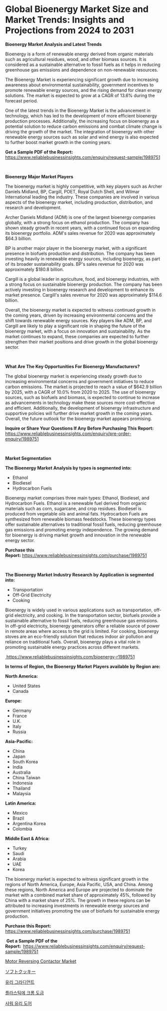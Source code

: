 <p><h1>Global Bioenergy Market Size and Market Trends: Insights and Projections from 2024 to 2031</h1></p><p><strong>Bioenergy Market Analysis and Latest Trends</strong></p>
<p><p>Bioenergy is a form of renewable energy derived from organic materials such as agricultural residues, wood, and other biomass sources. It is considered as a sustainable alternative to fossil fuels as it helps in reducing greenhouse gas emissions and dependence on non-renewable resources.</p><p>The Bioenergy Market is experiencing significant growth due to increasing awareness about environmental sustainability, government incentives to promote renewable energy sources, and the rising demand for clean energy solutions. The market is expected to grow at a CAGR of 13.6% during the forecast period. </p><p>One of the latest trends in the Bioenergy Market is the advancement in technology, which has led to the development of more efficient bioenergy production processes. Additionally, the increasing focus on bioenergy as a potential solution to reduce carbon emissions and combat climate change is driving the growth of the market. The integration of bioenergy with other renewable energy sources such as solar and wind energy is also expected to further boost market growth in the coming years.</p></p>
<p><strong>Get a Sample PDF of the Report:&nbsp;</strong> <a href="https://www.reliablebusinessinsights.com/enquiry/request-sample/1989751">https://www.reliablebusinessinsights.com/enquiry/request-sample/1989751</a></p>
<p>&nbsp;</p>
<p><strong>Bioenergy Major Market Players</strong></p>
<p><p>The bioenergy market is highly competitive, with key players such as Archer Daniels Midland, BP, Cargill, POET, Royal Dutch Shell, and Wilmar International leading the industry. These companies are involved in various aspects of the bioenergy market, including production, distribution, and research and development.</p><p>Archer Daniels Midland (ADM) is one of the largest bioenergy companies globally, with a strong focus on ethanol production. The company has shown steady growth in recent years, with a continued focus on expanding its bioenergy portfolio. ADM's sales revenue for 2020 was approximately $64.3 billion.</p><p>BP is another major player in the bioenergy market, with a significant presence in biofuels production and distribution. The company has been investing heavily in renewable energy sources, including bioenergy, as part of its broader sustainability goals. BP's sales revenue for 2020 was approximately $180.8 billion.</p><p>Cargill is a global leader in agriculture, food, and bioenergy industries, with a strong focus on sustainable bioenergy production. The company has been actively investing in bioenergy research and development to enhance its market presence. Cargill's sales revenue for 2020 was approximately $114.6 billion.</p><p>Overall, the bioenergy market is expected to witness continued growth in the coming years, driven by increasing environmental concerns and the shift towards renewable energy sources. Key players like ADM, BP, and Cargill are likely to play a significant role in shaping the future of the bioenergy market, with a focus on innovation and sustainability. As the market continues to expand, these companies are expected to further strengthen their market positions and drive growth in the global bioenergy sector.</p></p>
<p>&nbsp;</p>
<p><strong>What Are The Key Opportunities For Bioenergy Manufacturers?</strong></p>
<p><p>The global bioenergy market is experiencing steady growth due to increasing environmental concerns and government initiatives to reduce carbon emissions. The market is projected to reach a value of $642.9 billion by 2025, with a CAGR of 10.0% from 2020 to 2025. The use of bioenergy sources, such as biofuels and biomass, is expected to continue to increase as advancements in technology make these sources more cost-effective and efficient. Additionally, the development of bioenergy infrastructure and supportive policies will further drive market growth in the coming years. Overall, the future outlook for the bioenergy market appears promising.</p></p>
<p><strong>Inquire or Share Your Questions If Any Before Purchasing This Report:</strong> <a href="https://www.reliablebusinessinsights.com/enquiry/pre-order-enquiry/1989751">https://www.reliablebusinessinsights.com/enquiry/pre-order-enquiry/1989751</a></p>
<p>&nbsp;</p>
<p><strong>Market Segmentation</strong></p>
<p><strong>The Bioenergy Market Analysis by types is segmented into:</strong></p>
<p><ul><li>Ethanol</li><li>Biodiesel</li><li>Hydrocarbon Fuels</li></ul></p>
<p><p>Bioenergy market comprises three main types: Ethanol, Biodiesel, and Hydrocarbon Fuels. Ethanol is a renewable fuel derived from organic materials such as corn, sugarcane, and crop residues. Biodiesel is produced from vegetable oils and animal fats. Hydrocarbon Fuels are synthesized from renewable biomass feedstocks. These bioenergy types offer sustainable alternatives to traditional fossil fuels, reducing greenhouse gas emissions and promoting energy independence. The growing demand for bioenergy is driving market growth and innovation in the renewable energy sector.</p></p>
<p><strong>Purchase this Report:&nbsp;</strong><a href="https://www.reliablebusinessinsights.com/purchase/1989751">https://www.reliablebusinessinsights.com/purchase/1989751</a></p>
<p>&nbsp;</p>
<p><strong>The Bioenergy Market Industry Research by Application is segmented into:</strong></p>
<p><ul><li>Transportation</li><li>Off-Grid Electricity</li><li>Cooking</li></ul></p>
<p><p>Bioenergy is widely used in various applications such as transportation, off-grid electricity, and cooking. In the transportation sector, biofuels provide a sustainable alternative to fossil fuels, reducing greenhouse gas emissions. In off-grid electricity, bioenergy generators offer a reliable source of power in remote areas where access to the grid is limited. For cooking, bioenergy stoves are an eco-friendly solution that reduces indoor air pollution and reliance on traditional fuels. Overall, bioenergy plays a vital role in promoting sustainable energy practices across different markets.</p></p>
<p><a href="https://www.reliablebusinessinsights.com/bioenergy-r1989751">&nbsp;https://www.reliablebusinessinsights.com/bioenergy-r1989751</a></p>
<p><strong>In terms of Region, the Bioenergy Market Players available by Region are:</strong></p>
<p>
    <p> <strong> North America: </strong>
        <ul>
            <li>United States</li>
            <li>Canada</li>
        </ul>
        </p> 
    <p> <strong> Europe: </strong>
        <ul>
            <li>Germany</li>
            <li>France</li>
            <li>U.K.</li>
            <li>Italy</li>
            <li>Russia</li>
        </ul>
        </p> 
    <p> <strong> Asia-Pacific: </strong>
        <ul>
            <li>China</li>
            <li>Japan</li>
            <li>South Korea</li>
            <li>India</li>
            <li>Australia</li>
            <li>China Taiwan</li>
            <li>Indonesia</li>
            <li>Thailand</li>
            <li>Malaysia</li>
        </ul>
        </p> 
    <p> <strong> Latin America: </strong>
        <ul>
            <li>Mexico</li>
            <li>Brazil</li>
            <li>Argentina Korea</li>
            <li>Colombia</li>
        </ul>
        </p> 
    <p> <strong> Middle East & Africa: </strong>
        <ul>
            <li>Turkey</li>
            <li>Saudi</li>
            <li>Arabia</li>
            <li>UAE</li>
            <li>Korea</li>
        </ul>
    </p>
    </p>
<p><p>The bioenergy market is expected to witness significant growth in the regions of North America, Europe, Asia Pacific, USA, and China. Among these regions, North America and Europe are projected to dominate the market with a combined market share of approximately 45%, followed by China with a market share of 25%. The growth in these regions can be attributed to increasing investments in renewable energy sources and government initiatives promoting the use of biofuels for sustainable energy production.</p></p>
<p><strong>Purchase this Report: </strong><a href="https://www.reliablebusinessinsights.com/purchase/1989751">https://www.reliablebusinessinsights.com/purchase/1989751</a></p>
<p>&nbsp;<strong>Get a Sample PDF of the Report:&nbsp;&nbsp;</strong><a href="https://www.reliablebusinessinsights.com/enquiry/request-sample/1989751">https://www.reliablebusinessinsights.com/enquiry/request-sample/1989751</a></p>
<p><strong></strong></p>
<p><p><a href="https://github.com/DarrenSipes1990/Market-Research-Report-List-1/blob/main/motor-reversing-contactor-market.md">Motor Reversing Contactor Market</a></p><p><a href="https://github.com/KaliMetz2023/Market-Research-Report-List-1/blob/main/9935882149473.md">ソフトクッキー</a></p><p><a href="https://medium.com/@cierrahayes645/%EC%9C%A0%EB%A6%AC-%EA%B7%B8%EB%9D%BC%EB%94%94%EC%96%B8%ED%84%B0-%EC%8B%9C%EC%9E%A5-%EA%B7%9C%EB%AA%A8-%EC%A0%90%EC%9C%A0%EC%9C%A8-%EB%B0%8F-%ED%8A%B8%EB%A0%8C%EB%93%9C-%EB%B6%84%EC%84%9D-%EB%B3%B4%EA%B3%A0%EC%84%9C-%EC%A0%9C%ED%92%88%EB%B3%84-%ED%83%80%EC%9E%85-i-%ED%83%80%EC%9E%85-ii-%EB%B0%8F-%EC%84%B8%EA%B7%B8%EB%A8%BC%ED%8A%B8-%EC%98%88%EC%B8%A1-2024-2031-91afeafc952f">유리 그라디언트</a></p><p><a href="https://github.com/Edwards13Jessica/Market-Research-Report-List-1/blob/main/9729457159189.md">플라스틱에 크롬 도금</a></p><p><a href="https://github.com/chupp85/Market-Research-Report-List-1/blob/main/2224770159188.md">샤워 유리 도어</a></p></p>